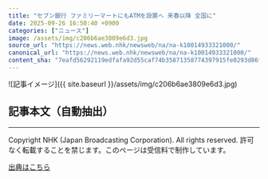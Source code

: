 ```yaml
---
title: "セブン銀行 ファミリーマートにもATMを設置へ 来春以降 全国に"
date: 2025-09-26 16:50:40 +0900
categories: ["ニュース"]
image: /assets/img/c206b6ae3809e6d3.jpg
source_url: "https://news.web.nhk/newsweb/na/na-k10014933321000/"
canonical_url: "https://news.web.nhk/newsweb/na/na-k10014933321000/"
content_sha: "7eafd56292119edfafa92d55caf74b35871358774397915fe0293d86f255ae67"
---
```


![記事イメージ]({{ site.baseurl }}/assets/img/c206b6ae3809e6d3.jpg)

## 記事本文（自動抽出）
<div><div class="_13tndsj2"><nav aria-label="フッターサイトナビゲーション" class="_13tndsj4"></nav><hr class="esl7kn2s esl7kn1l esl7kn1n _14xli2ae"><p class="esl7kn2s esl7kn1m esl7kn1o _1yvk0f68 _1lugom81">Copyright NHK (Japan Broadcasting Corporation). All rights reserved. 許可なく転載することを禁じます。このページは受信料で制作しています。</p></div></div>

[出典はこちら](https://news.web.nhk/newsweb/na/na-k10014933321000/)
